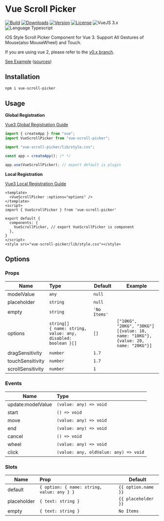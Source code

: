 # Vue Scroll Picker

<p>
  <a href="https://github.com/wan2land/vue-scroll-picker/actions/workflows/ci.yml"><img alt="Build" src="https://img.shields.io/github/actions/workflow/status/wan2land/vue-scroll-picker/ci.yml?branch=main&logo=github&style=flat-square" /></a>
  <a href="https://npmcharts.com/compare/vue-scroll-picker?minimal=true"><img alt="Downloads" src="https://img.shields.io/npm/dm/vue-scroll-picker.svg?style=flat-square" /></a>
  <a href="https://www.npmjs.com/package/vue-scroll-picker"><img alt="Version" src="https://img.shields.io/npm/v/vue-scroll-picker.svg?style=flat-square" /></a>
  <a href="https://www.npmjs.com/package/vue-scroll-picker"><img alt="License" src="https://img.shields.io/npm/l/vue-scroll-picker.svg?style=flat-square" /></a>
  <img alt="VueJS 3.x" src="https://img.shields.io/badge/vue.js-3.x-brightgreen.svg?style=flat-square" />
  <img alt="Language Typescript" src="https://img.shields.io/badge/language-Typescript-007acc.svg?style=flat-square" />
</p>

iOS Style Scroll Picker Component for Vue 3. Support All Gestures of Mouse(also
MouseWheel) and Touch.

If you are using vue 2, please refer to the
[v0.x branch](https://github.com/wan2land/vue-scroll-picker/tree/0.x-vue2).

[See Example](http://vue-scroll-picker.dist.be) ([sources](./example))

## Installation

```bash
npm i vue-scroll-picker
```

## Usage

**Global Registration**

[Vue3 Global Registration Guide](https://v3.vuejs.org/guide/component-registration.html#global-registration)

```js
import { createApp } from "vue";
import VueScrollPicker from "vue-scroll-picker";

import "vue-scroll-picker/lib/style.css";

const app = createApp(); /* */

app.use(VueScrollPicker); // export default is plugin
```

**Local Registration**

[Vue3 Local Registration Guide](https://v3.vuejs.org/guide/component-registration.html#local-registration)

```vue
<template>
  <VueScrollPicker :options="options" />
</template>
<script>
import { VueScrollPicker } from 'vue-scroll-picker'

export default {
  components: {
    VueScrollPicker, // export VueScrollPicker is component
  },
}
</script>
<style src="vue-scroll-picker/lib/style.css"></style>
```

## Options

### Props

| Name              | Type                                              | Default      | Example                                                                                   |
| ----------------- | :------------------------------------------------ | ------------ | ----------------------------------------------------------------------------------------- |
| modelValue        | `any`                                             | `null`       |                                                                                           |
| placeholder       | `string`                                          | `null`       |                                                                                           |
| empty             | `string`                                          | `'No Items'` |                                                                                           |
| options           | `string[]`<br /> `{ name: string, value: any, disabled: boolean }[]` | `[]`         | `["10KG", "20KG", "30KG"]`<br /> `[{value: 10, name: "10KG"}, {value: 20, name: "20KG"}]` |
| dragSensitivity   | `number`                                          | `1.7`        |                                                                                           |
| touchSensitivity  | `number`                                          | `1.7`        |                                                                                           |
| scrollSensitivity | `number`                                          | `1`          |                                                                                           |

### Events

| Name              | Type                                  |
| ----------------- | :------------------------------------ |
| update:modelValue | `(value: any) => void`                |
| start             | `() => void`                          |
| move              | `(value: any) => void`                |
| end               | `(value: any) => void`                |
| cancel            | `() => void`                          |
| wheel             | `(value: any) => void`                |
| click             | `(value: any, oldValue: any) => void` |

### Slots

| Name        | Prop                                       | Default             |
| ----------- | :----------------------------------------- | ------------------- |
| default     | `{ option: { name: string, value: any } }` | `{{ option.name }}` |
| placeholder | `{ text: string }`                         | `{{ placeholder }}` |
| empty       | `{ text: string }`                         | `No Items`          |
